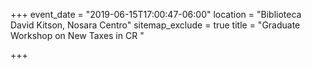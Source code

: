 +++
event_date = "2019-06-15T17:00:47-06:00"
location = "Biblioteca David Kitson, Nosara Centro"
sitemap_exclude = true
title = "Graduate Workshop on New Taxes in CR "

+++
